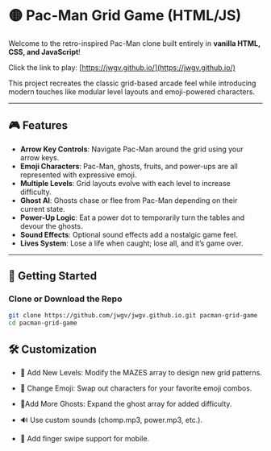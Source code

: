 # 🟡 Pac-Man Grid Game (HTML/JS)

Welcome to the retro-inspired Pac-Man clone built entirely in **vanilla HTML, CSS, and JavaScript**! 

Click the link to play: [https://jwgv.github.io/](https://jwgv.github.io/)

This project recreates the classic grid-based arcade feel while introducing modern touches like modular level layouts and emoji-powered characters.

---

## 🎮 Features

- **Arrow Key Controls**: Navigate Pac-Man around the grid using your arrow keys.
- **Emoji Characters**: Pac-Man, ghosts, fruits, and power-ups are all represented with expressive emoji.
- **Multiple Levels**: Grid layouts evolve with each level to increase difficulty.
- **Ghost AI**: Ghosts chase or flee from Pac-Man depending on their current state.
- **Power-Up Logic**: Eat a power dot to temporarily turn the tables and devour the ghosts.
- **Sound Effects**: Optional sound effects add a nostalgic game feel.
- **Lives System**: Lose a life when caught; lose all, and it’s game over.

---

## 🚀 Getting Started

### Clone or Download the Repo
```bash
git clone https://github.com/jwgv/jwgv.github.io.git pacman-grid-game
cd pacman-grid-game
```

## 🛠️ Customization

- 🧩 Add New Levels: Modify the MAZES array to design new grid patterns.

- 🎨 Change Emoji: Swap out characters for your favorite emoji combos.

- 👻Add More Ghosts: Expand the ghost array for added difficulty.

- 🔊 Use custom sounds (chomp.mp3, power.mp3, etc.).

- 📱 Add finger swipe support for mobile.
 